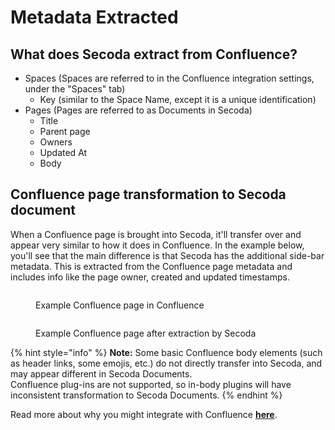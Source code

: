 # Metadata Extracted

## What does Secoda extract from Confluence?

* Spaces (Spaces are referred to in the Confluence integration settings, under the "Spaces" tab)
  * Key (similar to the Space Name, except it is a unique identification)
* Pages (Pages are referred to as Documents in Secoda)
  * Title
  * Parent page
  * Owners
  * Updated At
  * Body

## Confluence page transformation to Secoda document

When a Confluence page is brought into Secoda, it'll transfer over and appear very similar to how it does in Confluence. In the example below, you'll see that the main difference is that Secoda has the additional side-bar metadata. This is extracted from the Confluence page metadata and includes info like the page owner, created and updated timestamps.

<figure><img src="https://secoda-public-media-assets.s3.amazonaws.com/72384c09-7e35-4d8c-a24f-5ea5ba58ac95.png" alt=""><figcaption><p>Example Confluence page in Confluence</p></figcaption></figure>

<figure><img src="https://secoda-public-media-assets.s3.amazonaws.com/a4ccbc55-1d82-4deb-a47a-ced135c40531.png" alt=""><figcaption><p>Example Confluence page after extraction by Secoda</p></figcaption></figure>

{% hint style="info" %}
**Note:** Some basic Confluence body elements (such as header links, some emojis, etc.) do not directly transfer into Secoda, and may appear different in Secoda Documents. \
Confluence plug-ins are not supported, so in-body plugins will have inconsistent transformation to Secoda Documents.
{% endhint %}

Read more about why you might integrate with Confluence [**here**](../../../readme/best-practices/integrating-secoda-into-existing-workflows.md#integration-1).
